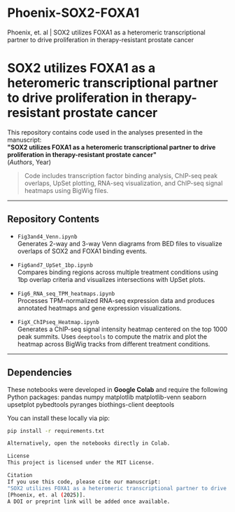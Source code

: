 # Phoenix-SOX2-FOXA1
Phoenix, et. al | SOX2 utilizes FOXA1 as a heteromeric transcriptional partner to drive proliferation in therapy-resistant prostate cancer
# SOX2 utilizes FOXA1 as a heteromeric transcriptional partner to drive proliferation in therapy-resistant prostate cancer

This repository contains code used in the analyses presented in the manuscript:  
**"SOX2 utilizes FOXA1 as a heteromeric transcriptional partner to drive proliferation in therapy-resistant prostate cancer"**  
(*Authors*, Year)

> Code includes transcription factor binding analysis, ChIP-seq peak overlaps, UpSet plotting, RNA-seq visualization, and ChIP-seq signal heatmaps using BigWig files.

---

## Repository Contents

- `Fig3and4_Venn.ipynb`  
  Generates 2-way and 3-way Venn diagrams from BED files to visualize overlaps of SOX2 and FOXA1 binding events.

- `Fig6and7_UpSet_1bp.ipynb`  
  Compares binding regions across multiple treatment conditions using 1bp overlap criteria and visualizes intersections with UpSet plots.

- `Fig6_RNA_seq_TPM_heatmaps.ipynb`  
  Processes TPM-normalized RNA-seq expression data and produces annotated heatmaps and gene expression visualizations.

- `FigX_ChIPseq_Heatmap.ipynb`  
  Generates a ChIP-seq signal intensity heatmap centered on the top 1000 peak summits. Uses `deeptools` to compute the matrix and plot the heatmap across BigWig tracks from different treatment conditions.

---

## Dependencies

These notebooks were developed in **Google Colab** and require the following Python packages:
pandas
numpy
matplotlib
matplotlib-venn
seaborn
upsetplot
pybedtools
pyranges
biothings-client
deeptools

You can install these locally via pip:

```bash
pip install -r requirements.txt

Alternatively, open the notebooks directly in Colab.

License
This project is licensed under the MIT License.

Citation
If you use this code, please cite our manuscript:
"SOX2 utilizes FOXA1 as a heteromeric transcriptional partner to drive proliferation in therapy-resistant prostate cancer"
[Phoenix, et. al (2025)].
A DOI or preprint link will be added once available.
